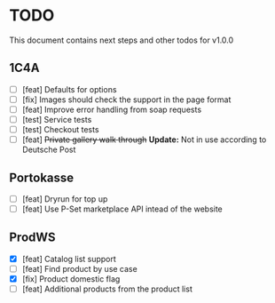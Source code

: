# TODO

This document contains next steps and other todos for v1.0.0

## 1C4A

- [ ] [feat] Defaults for options
- [ ] [fix] Images should check the support in the page format
- [ ] [feat] Improve error handling from soap requests
- [ ] [test] Service tests
- [ ] [test] Checkout tests
- [ ] [feat] <del>Private gallery walk through</del>
      **Update:** Not in use according to Deutsche Post

## Portokasse

- [ ] [feat] Dryrun for top up
- [ ] [feat] Use P-Set marketplace API intead of the website

## ProdWS

- [x] [feat] Catalog list support
- [ ] [feat] Find product by use case
- [x] [fix] Product domestic flag
- [ ] [feat] Additional products from the product list

